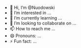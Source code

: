 - 👋 Hi, I’m @Nuodowski
- 👀 I’m interested in ...
- 🌱 I’m currently learning ...
- 💞️ I’m looking to collaborate on ...
- 📫 How to reach me ...
- 😄 Pronouns: ...
- ⚡ Fun fact: ...

<!---
Nuodowski/Nuodowski is a ✨ special ✨ repository because its `README.md` (this file) appears on your GitHub profile.
You can click the Preview link to take a look at your changes.
--->
